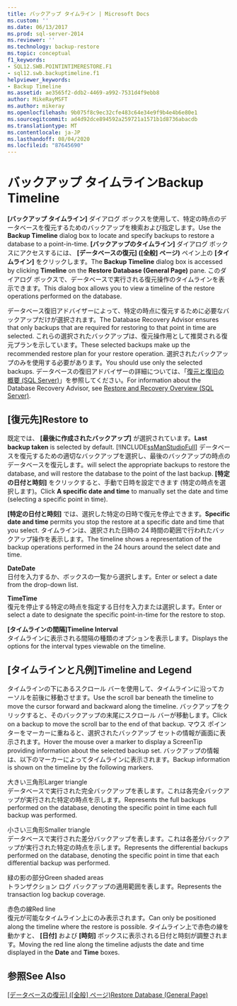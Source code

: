 ```yaml
---
title: バックアップ タイムライン | Microsoft Docs
ms.custom: ''
ms.date: 06/13/2017
ms.prod: sql-server-2014
ms.reviewer: ''
ms.technology: backup-restore
ms.topic: conceptual
f1_keywords:
- SQL12.SWB.POINTINTIMERESTORE.F1
- sql12.swb.backuptimeline.f1
helpviewer_keywords:
- Backup Timeline
ms.assetid: ae3565f2-ddb2-4469-a992-7531d4f9ebb8
author: MikeRayMSFT
ms.author: mikeray
ms.openlocfilehash: 9b075f8c9ec32cfe483c64e34e9f9b4e4b6e80e1
ms.sourcegitcommit: ad4d92dce894592a259721a1571b1d8736abacdb
ms.translationtype: MT
ms.contentlocale: ja-JP
ms.lasthandoff: 08/04/2020
ms.locfileid: "87645690"
---
```

# <a name="backup-timeline"></a><span data-ttu-id="0ae5d-102">バックアップ タイムライン</span><span class="sxs-lookup"><span data-stu-id="0ae5d-102">Backup Timeline</span></span>
  <span data-ttu-id="0ae5d-103">**[バックアップ タイムライン]** ダイアログ ボックスを使用して、特定の時点のデータベースを復元するためのバックアップを検索および指定します。</span><span class="sxs-lookup"><span data-stu-id="0ae5d-103">Use the **Backup Timeline** dialog box to locate and specify backups to restore a database to a point-in-time.</span></span> <span data-ttu-id="0ae5d-104">**[バックアップのタイムライン]** ダイアログ ボックスにアクセスするには、 **[データベースの復元] ([全般] ページ)** ペイン上の **[タイムライン]** をクリックします。</span><span class="sxs-lookup"><span data-stu-id="0ae5d-104">The **Backup Timeline** dialog box is accessed by clicking **Timeline** on the **Restore Database (General Page)** pane.</span></span> <span data-ttu-id="0ae5d-105">このダイアログ ボックスで、データベースで実行される復元操作のタイムラインを表示できます。</span><span class="sxs-lookup"><span data-stu-id="0ae5d-105">This dialog box allows you to view a timeline of the restore operations performed on the database.</span></span>  
  
 <span data-ttu-id="0ae5d-106">データベース復旧アドバイザーによって、特定の時点に復元するために必要なバックアップだけが選択されます。</span><span class="sxs-lookup"><span data-stu-id="0ae5d-106">The Database Recovery Advisor ensures that only backups that are required for restoring to that point in time are selected.</span></span> <span data-ttu-id="0ae5d-107">これらの選択されたバックアップは、復元操作用として推奨される復元プランを示しています。</span><span class="sxs-lookup"><span data-stu-id="0ae5d-107">These selected backups make up the recommended restore plan for your restore operation.</span></span> <span data-ttu-id="0ae5d-108">選択されたバックアップのみを使用する必要があります。</span><span class="sxs-lookup"><span data-stu-id="0ae5d-108">You should use only the selected backups.</span></span> <span data-ttu-id="0ae5d-109">データベースの復旧アドバイザーの詳細については、「[復元と復旧の概要 &#40;SQL Server&#41;](restore-and-recovery-overview-sql-server.md)」を参照してください。</span><span class="sxs-lookup"><span data-stu-id="0ae5d-109">For information about the Database Recovery Advisor, see [Restore and Recovery Overview &#40;SQL Server&#41;](restore-and-recovery-overview-sql-server.md).</span></span>  
  
## <a name="restore-to"></a><span data-ttu-id="0ae5d-110">[復元先]</span><span class="sxs-lookup"><span data-stu-id="0ae5d-110">Restore to</span></span>  
 <span data-ttu-id="0ae5d-111">既定では、 **[最後に作成されたバックアップ]** が選択されています。</span><span class="sxs-lookup"><span data-stu-id="0ae5d-111">**Last backup taken** is selected by default.</span></span> [!INCLUDE[ssManStudioFull](../../includes/ssmanstudiofull-md.md)] <span data-ttu-id="0ae5d-112">データベースを復元するための適切なバックアップを選択し、最後のバックアップの時点のデータベースを復元します。</span><span class="sxs-lookup"><span data-stu-id="0ae5d-112">will select the appropriate backups to restore the database, and will restore the database to the point of the last backup.</span></span> <span data-ttu-id="0ae5d-113">**[特定の日付と時刻]** をクリックすると、手動で日時を設定できます (特定の時点を選択します)。</span><span class="sxs-lookup"><span data-stu-id="0ae5d-113">Click **A specific date and time** to manually set the date and time (selecting a specific point in time).</span></span>  
  
 <span data-ttu-id="0ae5d-114">**[特定の日付と時刻]** では、選択した特定の日時で復元を停止できます。</span><span class="sxs-lookup"><span data-stu-id="0ae5d-114">**Specific date and time** permits you stop the restore at a specific date and time that you select.</span></span> <span data-ttu-id="0ae5d-115">タイムラインは、選択された日時の 24 時間の範囲で行われたバックアップ操作を表示します。</span><span class="sxs-lookup"><span data-stu-id="0ae5d-115">The timeline shows a representation of the backup operations performed in the 24 hours around the select date and time.</span></span>  
  
 <span data-ttu-id="0ae5d-116">**Date**</span><span class="sxs-lookup"><span data-stu-id="0ae5d-116">**Date**</span></span>  
 <span data-ttu-id="0ae5d-117">日付を入力するか、ボックスの一覧から選択します。</span><span class="sxs-lookup"><span data-stu-id="0ae5d-117">Enter or select a date from the drop-down list.</span></span>  
  
 <span data-ttu-id="0ae5d-118">**Time**</span><span class="sxs-lookup"><span data-stu-id="0ae5d-118">**Time**</span></span>  
 <span data-ttu-id="0ae5d-119">復元を停止する特定の時点を指定する日付を入力または選択します。</span><span class="sxs-lookup"><span data-stu-id="0ae5d-119">Enter or select a date to designate the specific point-in-time for the restore to stop.</span></span>  
  
 <span data-ttu-id="0ae5d-120">**[タイムラインの間隔]**</span><span class="sxs-lookup"><span data-stu-id="0ae5d-120">**Timeline Interval**</span></span>  
 <span data-ttu-id="0ae5d-121">タイムラインに表示される間隔の種類のオプションを表示します。</span><span class="sxs-lookup"><span data-stu-id="0ae5d-121">Displays the options for the interval types viewable on the timeline.</span></span>  
  
## <a name="timeline-and-legend"></a><span data-ttu-id="0ae5d-122">[タイムラインと凡例]</span><span class="sxs-lookup"><span data-stu-id="0ae5d-122">Timeline and Legend</span></span>  
 <span data-ttu-id="0ae5d-123">タイムラインの下にあるスクロール バーを使用して、タイムラインに沿ってカーソルを前後に移動させます。</span><span class="sxs-lookup"><span data-stu-id="0ae5d-123">Use the scroll bar beneath the timeline to move the cursor forward and backward along the timeline.</span></span> <span data-ttu-id="0ae5d-124">バックアップをクリックすると、そのバックアップの末尾にスクロール バーが移動します。</span><span class="sxs-lookup"><span data-stu-id="0ae5d-124">Click on a backup to move the scroll bar to the end of that backup.</span></span> <span data-ttu-id="0ae5d-125">マウス ポインターをマーカーに重ねると、選択されたバックアップ セットの情報が画面に表示されます。</span><span class="sxs-lookup"><span data-stu-id="0ae5d-125">Hover the mouse over a marker to display a ScreenTip providing information about the selected backup set.</span></span> <span data-ttu-id="0ae5d-126">バックアップの情報は、以下のマーカーによってタイムラインに表示されます。</span><span class="sxs-lookup"><span data-stu-id="0ae5d-126">Backup information is shown on the timeline by the following markers.</span></span>  
  
 <span data-ttu-id="0ae5d-127">大きい三角形</span><span class="sxs-lookup"><span data-stu-id="0ae5d-127">Larger triangle</span></span>  
 <span data-ttu-id="0ae5d-128">データベースで実行された完全バックアップを表します。これは各完全バックアップが実行された特定の時点を示します。</span><span class="sxs-lookup"><span data-stu-id="0ae5d-128">Represents the full backups performed on the database, denoting the specific point in time each full backup was performed.</span></span>  
  
 <span data-ttu-id="0ae5d-129">小さい三角形</span><span class="sxs-lookup"><span data-stu-id="0ae5d-129">Smaller triangle</span></span>  
 <span data-ttu-id="0ae5d-130">データベースで実行された差分バックアップを表します。これは各差分バックアップが実行された特定の時点を示します。</span><span class="sxs-lookup"><span data-stu-id="0ae5d-130">Represents the differential backups performed on the database, denoting the specific point in time that each differential backup was performed.</span></span>  
  
 <span data-ttu-id="0ae5d-131">緑の影の部分</span><span class="sxs-lookup"><span data-stu-id="0ae5d-131">Green shaded areas</span></span>  
 <span data-ttu-id="0ae5d-132">トランザクション ログ バックアップの適用範囲を表します。</span><span class="sxs-lookup"><span data-stu-id="0ae5d-132">Represents the transaction log backup coverage.</span></span>  
  
 <span data-ttu-id="0ae5d-133">赤色の線</span><span class="sxs-lookup"><span data-stu-id="0ae5d-133">Red line</span></span>  
 <span data-ttu-id="0ae5d-134">復元が可能なタイムライン上にのみ表示されます。</span><span class="sxs-lookup"><span data-stu-id="0ae5d-134">Can only be positioned along the timeline where the restore is possible.</span></span> <span data-ttu-id="0ae5d-135">タイムライン上で赤色の線を動かすと、 **[日付]** および **[時刻]** ボックスに表示される日付と時刻が調整されます。</span><span class="sxs-lookup"><span data-stu-id="0ae5d-135">Moving the red line along the timeline adjusts the date and time displayed in the **Date** and **Time** boxes.</span></span>  
  
## <a name="see-also"></a><span data-ttu-id="0ae5d-136">参照</span><span class="sxs-lookup"><span data-stu-id="0ae5d-136">See Also</span></span>  
 <span data-ttu-id="0ae5d-137">[[データベースの復元] &#40;[全般] ページ&#41;](../../integration-services/general-page-of-integration-services-designers-options.md)</span><span class="sxs-lookup"><span data-stu-id="0ae5d-137">[Restore Database &#40;General Page&#41;](../../integration-services/general-page-of-integration-services-designers-options.md)</span></span>  
  
  
